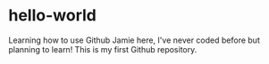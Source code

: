 # hello-world
Learning how to use Github 
Jamie here, I've never coded before but planning to learn! This is my first Github repository. 
